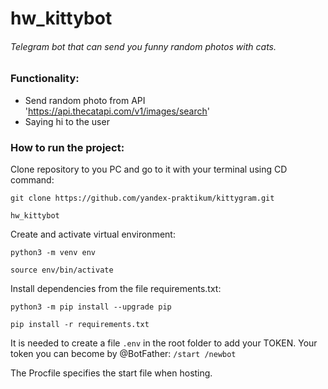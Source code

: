 # hw_kittybot
###### Telegram bot that can send you funny random photos with cats.

### Functionality:
- Send random photo from API 'https://api.thecatapi.com/v1/images/search'
- Saying hi to the user

### How to run the project:

Clone repository to you PC and go to it with your terminal using CD command:

```
git clone https://github.com/yandex-praktikum/kittygram.git
```

```
hw_kittybot
```

Create and activate virtual environment:

```
python3 -m venv env
```

```
source env/bin/activate
```

Install dependencies from the file requirements.txt:

```
python3 -m pip install --upgrade pip
```

```
pip install -r requirements.txt
```
It is needed to create a file `.env` in the root folder to add your TOKEN.
Your token you can become by @BotFather:
`/start
/newbot`

The Procfile specifies the start file when hosting.
